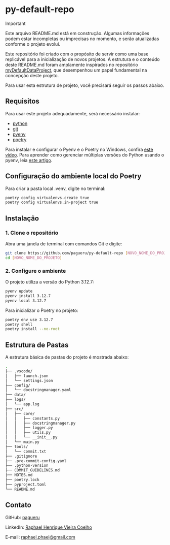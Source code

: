 # py-default-repo

> [!IMPORTANT]  
> Este arquivo README.md está em construção. Algumas informações podem estar incompletas ou imprecisas no momento, e serão atualizadas conforme o projeto evolui.

Este repositório foi criado com o propósito de servir como uma base replicável para a inicialização de novos projetos. A estrutura e o conteúdo deste README.md foram amplamente inspirados no repositório [myDefaultDataProject](https://github.com/alanceloth/myDefaultDataProject), que desempenhou um papel fundamental na concepção deste projeto.

Para usar esta estrutura de projeto, você precisará seguir os passos abaixo.

## Requisitos

Para usar este projeto adequadamente, será necessário instalar:

- [python](https://www.python.org/downloads/)
- [git](https://git-scm.com/downloads)
- [pyenv](https://pypi.org/project/pyenv/)
- [poetry](https://python-poetry.org/)

Para instalar e configurar o Pyenv e o Poetry no Windows, confira [este vídeo](https://www.youtube.com/watch?v=547Jr26duHQ).
Para aprender como gerenciar múltiplas versões do Python usando o pyenv, leia [este artigo](https://realpython.com/intro-to-pyenv/).

## Configuração do ambiente local do Poetry

Para criar a pasta local .venv, digite no terminal:

```bash
poetry config virtualenvs.create true
poetry config virtualenvs.in-project true
```

## Instalação

### 1. Clone o repositório

Abra uma janela de terminal com comandos Git e digite:

```bash
git clone https://github.com/pagueru/py-default-repo [NOVO_NOME_DO_PROJETO]
cd [NOVO_NOME_DO_PROJETO]
```

### 2. Configure o ambiente

O projeto utiliza a versão do Python 3.12.7:

```bash
pyenv update
pyenv install 3.12.7
pyenv local 3.12.7
```

Para inicializar o Poetry no projeto:

```bash
poetry env use 3.12.7
poetry shell
poetry install --no-root
```

## Estrutura de Pastas

A estrutura básica de pastas do projeto é mostrada abaixo:

```bash
.
├── .vscode/
│   ├── launch.json
│   └── settings.json
├── config/
│   └── docstringmanager.yaml
├── data/
├── logs/
│   └── app.log
├── src/
│   ├── core/
│   │   ├── constants.py
│   │   ├── docstringmanager.py
│   │   ├── logger.py
│   │   ├── utils.py
│   │   └── __init__.py
│   └── main.py
├── tools/
│   └── commit.txt
├── .gitignore
├── .pre-commit-config.yaml
├── .python-version
├── COMMIT_GUIDELINES.md
├── NOTES.md
├── poetry.lock
├── pyproject.toml
└── README.md
```

## Contato

GitHub: [pagueru](https://github.com/pagueru/)

LinkedIn: [Raphael Henrique Vieira Coelho](https://www.linkedin.com/in/raphaelhvcoelho/)

E-mail: [raphael.phael@gmail.com](mailto:raphael.phael@gmail.com)
